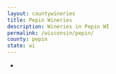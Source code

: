 ```yaml
---
layout: countywineries
title: Pepin Wineries
description: Wineries in Pepin WI
permalink: /wisconsin/pepin/
county: pepin
state: wi
---
```

-
